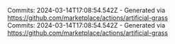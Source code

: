 Commits: 2024-03-14T17:08:54.542Z - Generated via https://github.com/marketplace/actions/artificial-grass
<br>
Commits: 2024-03-14T17:08:54.542Z - Generated via https://github.com/marketplace/actions/artificial-grass
<br>

